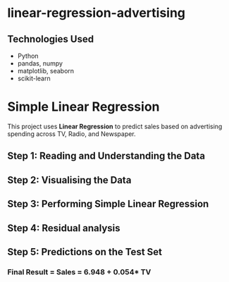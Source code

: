 # linear-regression-advertising

## Technologies Used
- Python
- pandas, numpy
- matplotlib, seaborn
- scikit-learn

# Simple Linear Regression

This project uses **Linear Regression** to predict sales based on advertising spending across TV, Radio, and Newspaper.

## Step 1: Reading and Understanding the Data


## Step 2: Visualising the Data


## Step 3: Performing Simple Linear Regression


## Step 4: Residual analysis 


## Step 5: Predictions on the Test Set


### Final Result = Sales = 6.948 + 0.054* TV 
